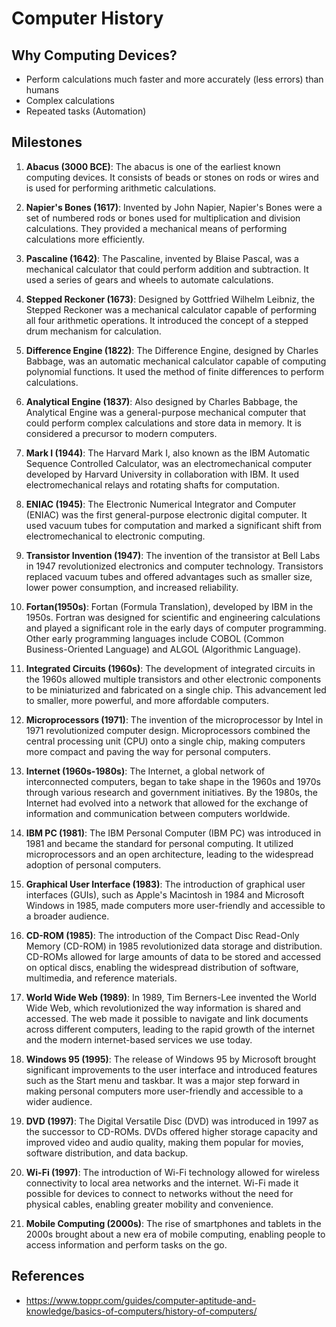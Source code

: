 # Computer History

## Why Computing Devices?

- Perform calculations much faster and more accurately (less errors) than humans
- Complex calculations
- Repeated tasks (Automation)

## Milestones

1. **Abacus (3000 BCE)**: The abacus is one of the earliest known computing devices. It consists of beads or stones on rods or wires and is used for performing arithmetic calculations.

2. **Napier's Bones (1617)**: Invented by John Napier, Napier's Bones were a set of numbered rods or bones used for multiplication and division calculations. They provided a mechanical means of performing calculations more efficiently.

3. **Pascaline (1642)**: The Pascaline, invented by Blaise Pascal, was a mechanical calculator that could perform addition and subtraction. It used a series of gears and wheels to automate calculations.

4. **Stepped Reckoner (1673)**: Designed by Gottfried Wilhelm Leibniz, the Stepped Reckoner was a mechanical calculator capable of performing all four arithmetic operations. It introduced the concept of a stepped drum mechanism for calculation.

5. **Difference Engine (1822)**: The Difference Engine, designed by Charles Babbage, was an automatic mechanical calculator capable of computing polynomial functions. It used the method of finite differences to perform calculations.

6. **Analytical Engine (1837)**: Also designed by Charles Babbage, the Analytical Engine was a general-purpose mechanical computer that could perform complex calculations and store data in memory. It is considered a precursor to modern computers.

7. **Mark I (1944)**: The Harvard Mark I, also known as the IBM Automatic Sequence Controlled Calculator, was an electromechanical computer developed by Harvard University in collaboration with IBM. It used electromechanical relays and rotating shafts for computation.

8. **ENIAC (1945)**: The Electronic Numerical Integrator and Computer (ENIAC) was the first general-purpose electronic digital computer. It used vacuum tubes for computation and marked a significant shift from electromechanical to electronic computing.

9. **Transistor Invention (1947)**: The invention of the transistor at Bell Labs in 1947 revolutionized electronics and computer technology. Transistors replaced vacuum tubes and offered advantages such as smaller size, lower power consumption, and increased reliability.

10. **Fortan(1950s)**: Fortan (Formula Translation), developed by IBM in the 1950s. Fortran was designed for scientific and engineering calculations and played a significant role in the early days of computer programming. Other early programming languages include COBOL (Common Business-Oriented Language) and ALGOL (Algorithmic Language).

10. **Integrated Circuits (1960s)**: The development of integrated circuits in the 1960s allowed multiple transistors and other electronic components to be miniaturized and fabricated on a single chip. This advancement led to smaller, more powerful, and more affordable computers.

11. **Microprocessors (1971)**: The invention of the microprocessor by Intel in 1971 revolutionized computer design. Microprocessors combined the central processing unit (CPU) onto a single chip, making computers more compact and paving the way for personal computers.

12. **Internet (1960s-1980s)**: The Internet, a global network of interconnected computers, began to take shape in the 1960s and 1970s through various research and government initiatives. By the 1980s, the Internet had evolved into a network that allowed for the exchange of information and communication between computers worldwide.

13. **IBM PC (1981)**: The IBM Personal Computer (IBM PC) was introduced in 1981 and became the standard for personal computing. It utilized microprocessors and an open architecture, leading to the widespread adoption of personal computers.

14. **Graphical User Interface (1983)**: The introduction of graphical user interfaces (GUIs), such as Apple's Macintosh in 1984 and Microsoft Windows in 1985, made computers more user-friendly and accessible to a broader audience.

15. **CD-ROM (1985)**: The introduction of the Compact Disc Read-Only Memory (CD-ROM) in 1985 revolutionized data storage and distribution. CD-ROMs allowed for large amounts of data to be stored and accessed on optical discs, enabling the widespread distribution of software, multimedia, and reference materials.

16. **World Wide Web (1989)**: In 1989, Tim Berners-Lee invented the World Wide Web, which revolutionized the way information is shared and accessed. The web made it possible to navigate and link documents across different computers, leading to the rapid growth of the internet and the modern internet-based services we use today.

17. **Windows 95 (1995)**: The release of Windows 95 by Microsoft brought significant improvements to the user interface and introduced features such as the Start menu and taskbar. It was a major step forward in making personal computers more user-friendly and accessible to a wider audience.

18. **DVD (1997)**: The Digital Versatile Disc (DVD) was introduced in 1997 as the successor to CD-ROMs. DVDs offered higher storage capacity and improved video and audio quality, making them popular for movies, software distribution, and data backup.

19. **Wi-Fi (1997)**: The introduction of Wi-Fi technology allowed for wireless connectivity to local area networks and the internet. Wi-Fi made it possible for devices to connect to networks without the need for physical cables, enabling greater mobility and convenience.

20. **Mobile Computing (2000s)**: The rise of smartphones and tablets in the 2000s brought about a new era of mobile computing, enabling people to access information and perform tasks on the go.

## References

- https://www.toppr.com/guides/computer-aptitude-and-knowledge/basics-of-computers/history-of-computers/
